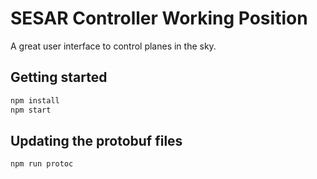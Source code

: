 # SESAR Controller Working Position

A great user interface to control planes in the sky.

## Getting started

```bash
npm install
npm start
```

## Updating the protobuf files

```bash
npm run protoc
```